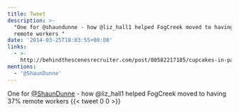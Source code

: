 ```yaml
---
title: Tweet
description: >-
  "One for @shaundunne - how @liz_hall1 helped FogCreek moved to having 37%
  remote workers "
date: '2014-03-25T18:03:55+00:00'
links:
  - >-
    http://behindthescenesrecruiter.com/post/80582217185/cupcakes-in-paradise#.UzHEwK1_u4o
mentions:
  - '@ShaunDunne'
---
```

One for [@ShaunDunne](https://twitter.com/@ShaunDunne) - how @liz_hall1 helped FogCreek moved to having 37% remote workers 
      {{< tweet 0 0 >}}
    
